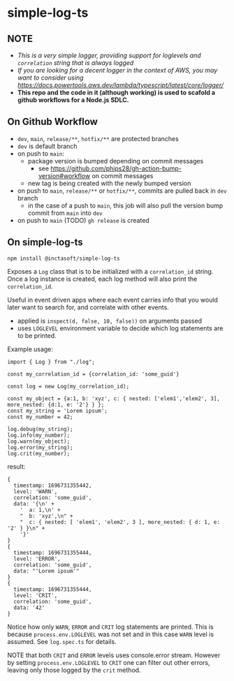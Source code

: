 # simple-log-ts

## NOTE
- _This is a very simple logger, providing support for loglevels and `correlation` string that is always logged_
- _If you are looking for a decent logger in the context of AWS, you may want to consider using https://docs.powertools.aws.dev/lambda/typescript/latest/core/logger/_
- __This repo and the code in it (although working) is used to scafold a github workflows for a Node.js SDLC.__

## On Github Workflow

- `dev`, `main`, `release/**`, `hotfix/**` are protected branches
- `dev` is default branch
- on push to  `main`:
  - package version is bumped depending on commit messages
    - see https://github.com/phips28/gh-action-bump-version#workflow on commit messages
  - new tag is being created with the newly bumped version
- on push to `main`, `release/**` or `hotfix/**`, commits are pulled back in `dev` branch 
  - in the case of a push to `main`, this job will also pull the version bump commit from `main` into `dev`
- on push to `main` (TODO) `gh release` is created

## On simple-log-ts

```
npm install @inctasoft/simple-log-ts
```

Exposes a `Log` class that is to be initialized with a `correlation_id` string. Once a log instance is created, each log method will also print the `correlation_id`.

Useful in event driven apps where each event carries info that you would later want to search for, and correlate with other events.

- applied is `inspect(d, false, 10, false))` on arguments passed 
- uses `LOGLEVEL` environment variable to decide which log statements are to be printed.

Example usage: 

```
import { Log } from "./log";

const my_correlation_id = {correlation_id: 'some_guid'} 

const log = new Log(my_correlation_id);

const my_object = {a:1, b: 'xyz', c: { nested: ['elem1','elem2', 3], more_nested: {d:1, e: '2'} } };
const my_string = 'Lorem ipsum';
const my_number = 42;

log.debug(my_string);  
log.info(my_number);
log.warn(my_object);
log.error(my_string);
log.crit(my_number);

```

result:

```
{
  timestamp: 1696731355442,
  level: 'WARN',
  correlation: 'some_guid',
  data: '{\n' +
    '  a: 1,\n' +
    "  b: 'xyz',\n" +
    "  c: { nested: [ 'elem1', 'elem2', 3 ], more_nested: { d: 1, e: '2' } }\n" +
    '}'
}
{
  timestamp: 1696731355444,
  level: 'ERROR',
  correlation: 'some_guid',
  data: "'Lorem ipsum'"
}
{
  timestamp: 1696731355444,
  level: 'CRIT',
  correlation: 'some_guid',
  data: '42'
}
```

Notice how only `WARN`, `ERROR` and `CRIT` log statements are printed. This is because `process.env.LOGLEVEL` was not set and in this case `WARN` level is assumed. See `log.spec.ts` for details. 

NOTE that both `CRIT` and `ERROR` levels uses console.error stream. However by setting `process.env.LOGLEVEL` to `CRIT` one can filter out other errors, leaving only those logged by the `crit` method.
